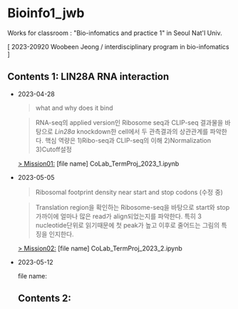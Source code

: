 # Bioinfo1_jwb
Works for classroom : "Bio-infomatics and practice 1" in Seoul Nat'l Univ. 

[ 2023-20920 Woobeen Jeong / interdisciplinary program in bio-infomatics ]

## Contents 1: LIN28A RNA interaction
* 2023-04-28 
  > what and why does it bind
  
  > RNA-seq의 applied version인 Ribosome seq과 CLIP-seq 결과물을 바탕으로 *Lin28a* knockdown한 cell에서 두 관측결과의 상관관계를 파악한다. 핵심 역량은 1)Ribo-seq과 CLIP-seq의 이해 2)Normalization 3)Cutoff설정
 
   [> Mission01:](https://github.com/WoobeenJeong/bioinfo1_jwb/blob/main/CoLab_TermProj_2023_1.ipynb)
   [file name] CoLab_TermProj_2023_1.ipynb
   
* 2023-05-05 
  > Ribosomal footprint density near start and stop codons (수정 중)
  
  > Translation region을 확인하는 Ribosome-seq을 바탕으로 start와 stop가까이에 얼마나 많은 read가 align되었는지를 파악한다. 특히 3 nucleotide단위로 읽기때문에 첫 peak가 높고 이후로 줄어드는 그림의 특징을 인지한다. 
 
   [> Mission02:](https://github.com/WoobeenJeong/bioinfo1_jwb/blob/main/CoLab_TermProj_2023_2.ipynb)
   [file name] CoLab_TermProj_2023_2.ipynb
   
* 2023-05-12
  > 
  
  file name:
  
  
  ## Contents 2: 

